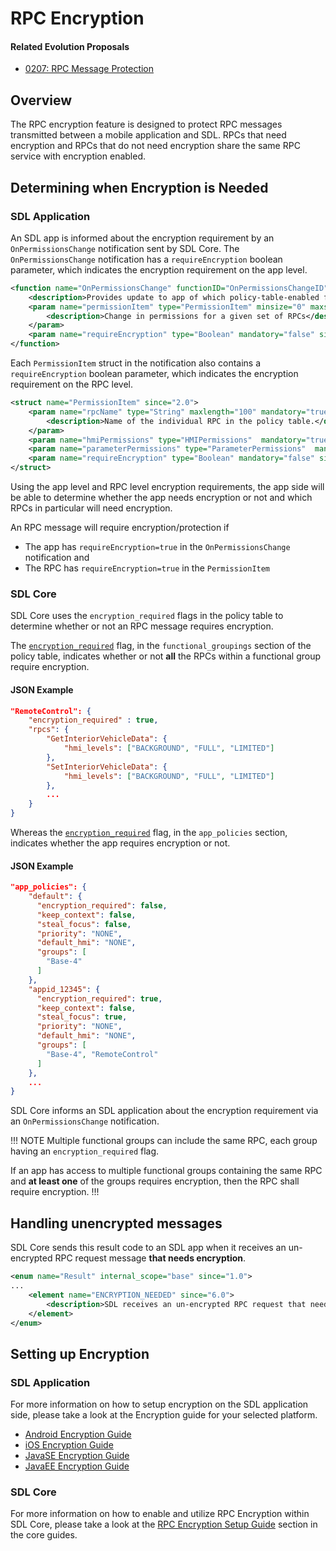 # RPC Encryption

#### Related Evolution Proposals
- [0207: RPC Message Protection](https://github.com/smartdevicelink/sdl_evolution/blob/master/proposals/0207-rpc-message-protection.md)

## Overview

The RPC encryption feature is designed to protect RPC messages transmitted between a mobile application and SDL. RPCs that need encryption and RPCs that do not need encryption share the same RPC service with encryption enabled.

## Determining when Encryption is Needed

### SDL Application

An SDL app is informed about the encryption requirement by an `OnPermissionsChange` notification sent by SDL Core. The `OnPermissionsChange` notification has a `requireEncryption` boolean parameter, which indicates the encryption requirement on the app level.

```xml
<function name="OnPermissionsChange" functionID="OnPermissionsChangeID" messagetype="notification" since="2.0">
    <description>Provides update to app of which policy-table-enabled functions are available</description>
    <param name="permissionItem" type="PermissionItem" minsize="0" maxsize="500" array="true" mandatory="true">
        <description>Change in permissions for a given set of RPCs</description>
    </param>
    <param name="requireEncryption" type="Boolean" mandatory="false" since="6.0"/>
</function>
```

Each `PermissionItem` struct in the notification also contains a `requireEncryption` boolean parameter, which indicates the encryption requirement on the RPC level.

```xml
<struct name="PermissionItem" since="2.0">
    <param name="rpcName" type="String" maxlength="100" mandatory="true">
        <description>Name of the individual RPC in the policy table.</description>
    </param>
    <param name="hmiPermissions" type="HMIPermissions"  mandatory="true"/>
    <param name="parameterPermissions" type="ParameterPermissions"  mandatory="true"/>
    <param name="requireEncryption" type="Boolean" mandatory="false" since="6.0"/>
</struct>
```
Using the app level and RPC level encryption requirements, the app side will be able to determine whether the app needs encryption or not and which RPCs in particular will need encryption.

An RPC message will require encryption/protection if
- The app has `requireEncryption=true` in the `OnPermissionsChange` notification and
- The RPC has `requireEncryption=true` in the `PermissionItem`

### SDL Core

SDL Core uses the `encryption_required` flags in the policy table to determine whether or not an RPC message requires encryption. 

The [`encryption_required`](https://smartdevicelink.com/en/guides/sdl-overview-guides/policies/policy-fields/#encryption_required) flag, in the `functional_groupings` section of the policy table, indicates whether or not **all** the RPCs within a functional group require encryption.

#### JSON Example

```json
"RemoteControl": {
    "encryption_required" : true,
    "rpcs": {
        "GetInteriorVehicleData": {
            "hmi_levels": ["BACKGROUND", "FULL", "LIMITED"]
        },
        "SetInteriorVehicleData": {
            "hmi_levels": ["BACKGROUND", "FULL", "LIMITED"]
        },
        ...
    }
}
```
Whereas the  [`encryption_required`](https://smartdevicelink.com/en/guides/sdl-overview-guides/policies/app-policies/#encryption_required) flag, in the `app_policies` section, indicates whether the app requires encryption or not.

#### JSON Example

```json
"app_policies": {
    "default": {
      "encryption_required": false,
      "keep_context": false,
      "steal_focus": false,
      "priority": "NONE",
      "default_hmi": "NONE",
      "groups": [
        "Base-4"
      ]
    },
    "appid_12345": {
      "encryption_required": true,
      "keep_context": false,
      "steal_focus": true,
      "priority": "NONE",
      "default_hmi": "NONE",
      "groups": [
        "Base-4", "RemoteControl"
      ]
    },
    ...
}
```
SDL Core informs an SDL application about the encryption requirement via an `OnPermissionsChange` notification.

!!! NOTE
Multiple functional groups can include the same RPC, each group having an `encryption_required` flag.

If an app has access to multiple functional groups containing the same RPC and **at least one** of the groups requires encryption, then the RPC shall require encryption.
!!!

## Handling unencrypted messages

SDL Core sends this result code to an SDL app when it receives an un-encrypted RPC request message **that needs encryption**.

```xml
<enum name="Result" internal_scope="base" since="1.0">
...
    <element name="ENCRYPTION_NEEDED" since="6.0">
        <description>SDL receives an un-encrypted RPC request that needs protection. </description>
    </element>
</enum>
```

## Setting up Encryption

### SDL Application

For more information on how to setup encryption on the SDL application side, please take a look at the Encryption guide for your selected platform.

- [Android Encryption Guide](https://smartdevicelink.com/en/guides/android/other-sdl-features/encryption/)
- [iOS Encryption Guide](https://smartdevicelink.com/en/guides/ios/other-sdl-features/encryption/)
- [JavaSE Encryption Guide](https://smartdevicelink.com/en/guides/javase/other-sdl-features/encryption/)
- [JavaEE Encryption Guide](https://smartdevicelink.com/en/guides/javaee/other-sdl-features/encryption/)

### SDL Core

For more information on how to enable and utilize RPC Encryption within SDL Core, please take a look at the [RPC Encryption Setup Guide](https://smartdevicelink.com/en/guides/core/feature-documentation/rpc-encryption/) section in the core guides.








